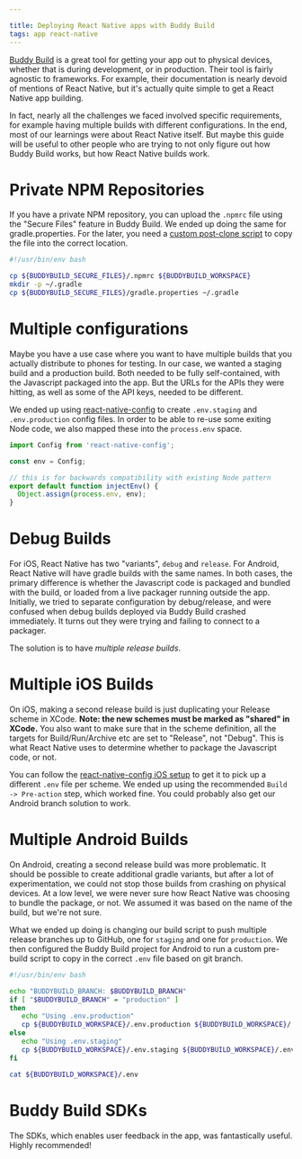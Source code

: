 ```yaml
---

title: Deploying React Native apps with Buddy Build
tags: app react-native
---
```


[Buddy Build](https://buddybuild.com/) is a great tool for getting your app out
to physical devices, whether that is during development, or in production. Their
tool is fairly agnostic to frameworks. For example, their documentation is nearly
devoid of mentions of React Native, but it's actually quite simple to get a
React Native app building.

In fact, nearly all the challenges we faced involved specific requirements, for
example having multiple builds with different configurations. In the end, most
of our learnings were about React Native itself. But maybe this guide will be
useful to other people who are trying to not only figure out how Buddy Build
works, but how React Native builds work.


# Private NPM Repositories

If you have a private NPM repository, you can upload the `.npmrc` file
using the "Secure Files" feature in Buddy Build. We ended up doing the same
for gradle.properties. For the later, you need a [custom post-clone script](http://docs.buddybuild.com/docs/custom-prebuild-and-postbuild-steps)
to copy the file into the correct location.

```bash
#!/usr/bin/env bash

cp ${BUDDYBUILD_SECURE_FILES}/.npmrc ${BUDDYBUILD_WORKSPACE}
mkdir -p ~/.gradle
cp ${BUDDYBUILD_SECURE_FILES}/gradle.properties ~/.gradle
```

# Multiple configurations

Maybe you have a use case where you want to have multiple builds that you actually
distribute to phones for testing. In our case, we wanted a staging build and a
production build. Both needed to be fully self-contained, with the Javascript
packaged into the app. But the URLs for the APIs they were hitting, as well as
some of the API keys, needed to be different.

We ended up using [react-native-config](https://github.com/luggit/react-native-config)
to create `.env.staging` and `.env.production` config files. In order to be able
to re-use some exiting Node code, we also mapped these into the
`process.env` space.

```javascript
import Config from 'react-native-config';

const env = Config;

// this is for backwards compatibility with existing Node pattern
export default function injectEnv() {
  Object.assign(process.env, env);
}
```

# Debug Builds

For iOS, React Native has two "variants", `debug` and `release`. For Android,
React Native will have gradle builds with the same names. In both cases, the
primary difference is whether the Javascript code is packaged and bundled with
the build, or loaded from a live packager running outside the app. Initially, we
tried to separate configuration by debug/release, and were confused when debug
builds deployed via Buddy Build crashed immediately. It turns out they were
trying and failing to connect to a packager.

The solution is to have *multiple release builds*.

# Multiple iOS Builds

On iOS, making a second release build is just duplicating your Release scheme in XCode.
**Note: the new schemes must be marked as "shared" in XCode.** You also want to
make sure that in the scheme definition, all the targets for Build/Run/Archive etc
are set to "Release", not "Debug". This is what React Native uses to determine
whether to package the Javascript code, or not.

You can follow the [react-native-config iOS setup](https://github.com/luggit/react-native-config#ios-1)
to get it to pick up a different `.env` file per scheme. We ended up using the
recommended `Build -> Pre-action` step, which worked fine. You could probably
also get our Android branch solution to work.

# Multiple Android Builds

On Android, creating a second release build was more problematic. It should be
possible to create additional gradle variants, but after a lot of experimentation,
we could not stop those builds from crashing on physical devices. At a low level,
we were never sure how React Native was choosing to bundle the package, or not.
We assumed it was based on the name of the build, but we're not sure.

What we ended up doing is changing our build script to push multiple release
branches up to GitHub, one for `staging` and one for `production`. We then
configured the Buddy Build project for Android to run a custom pre-build script to
copy in the correct `.env` file based on git branch.

```bash
#!/usr/bin/env bash

echo "BUDDYBUILD_BRANCH: $BUDDYBUILD_BRANCH"
if [ "$BUDDYBUILD_BRANCH" = "production" ]
then
   echo "Using .env.production"
   cp ${BUDDYBUILD_WORKSPACE}/.env.production ${BUDDYBUILD_WORKSPACE}/.env
else
   echo "Using .env.staging"
   cp ${BUDDYBUILD_WORKSPACE}/.env.staging ${BUDDYBUILD_WORKSPACE}/.env
fi

cat ${BUDDYBUILD_WORKSPACE}/.env
```

# Buddy Build SDKs

The SDKs, which enables user feedback in the app, was fantastically useful.
Highly recommended!
